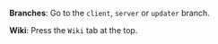 **Branches**:  Go to the `client`, `server` or `updater` branch.

**Wiki**: Press the `Wiki` tab at the top.
